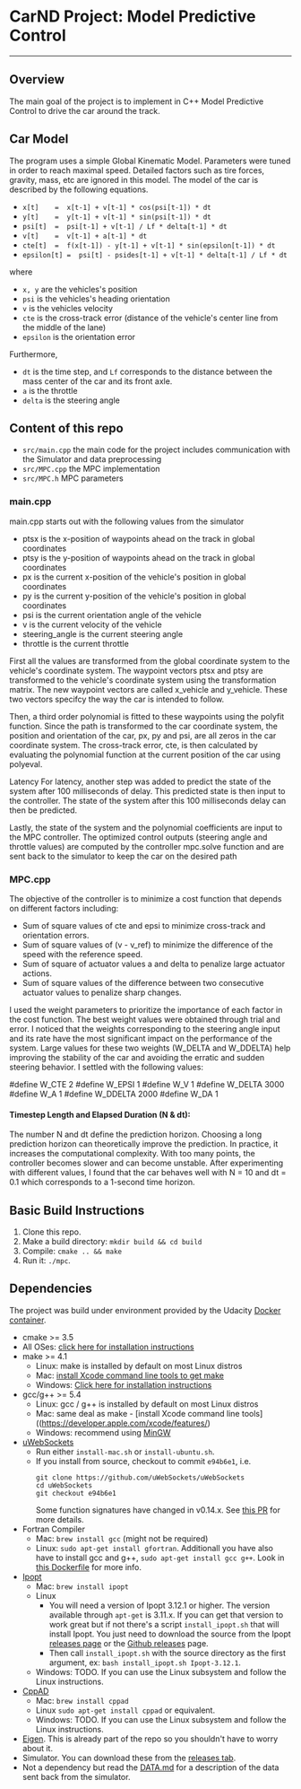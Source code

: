 # CarND Project: Model Predictive Control

---

## Overview

The main goal of the project is to implement in C++ Model Predictive Control to drive the car around the track.  

## Car Model
The program uses a simple Global Kinematic Model. Parameters were tuned in order to reach maximal speed.
Detailed factors such as tire forces, gravity, mass, etc are ignored in this model.
The model of the car is described by the following equations. 

* `x[t]    =  x[t-1] + v[t-1] * cos(psi[t-1]) * dt`
* `y[t]    =  y[t-1] + v[t-1] * sin(psi[t-1]) * dt`
* `psi[t]  =  psi[t-1] + v[t-1] / Lf * delta[t-1] * dt`
* `v[t]    =  v[t-1] + a[t-1] * dt`
* `cte[t]  =  f(x[t-1]) - y[t-1] + v[t-1] * sin(epsilon[t-1]) * dt`
* `epsilon[t] =  psi[t] - psides[t-1] + v[t-1] * delta[t-1] / Lf * dt`

where

* `x, y` are the vehicles's position
* `psi` is the vehicles's heading orientation
* `v` is the vehicles velocity
* `cte` is the cross-track error (distance of the vehicle's center line from the middle of the lane)
* `epsilon` is the orientation error


Furthermore, 
* `dt` is the time step, and `Lf` corresponds to the distance between the mass center of the car and its front axle. 
* `a` is the throttle
* `delta` is the steering angle

## Content of this repo

- `src/main.cpp` the main code for the project includes communication with the Simulator and data preprocessing
- `src/MPC.cpp` the MPC implementation
- `src/MPC.h` MPC parameters

### main.cpp

main.cpp starts out with the following values from the simulator

* ptsx is the x-position of waypoints ahead on the track in global coordinates
* ptsy is the y-position of waypoints ahead on the track in global coordinates
* px is the current x-position of the vehicle's position in global coordinates
* py is the current y-position of the vehicle's position in global coordinates
* psi is the current orientation angle of the vehicle
* v is the current velocity of the vehicle
* steering_angle is the current steering angle
* throttle is the current throttle

First all the values are transformed from the global coordinate system to the vehicle's coordinate system. The waypoint vectors ptsx and ptsy are transformed to the vehicle's coordinate system using the transformation matrix. The new waypoint vectors are called x_vehicle and y_vehicle. These two vectors specifcy the way the car is intended to follow.

Then, a third order polynomial is fitted to these waypoints using the polyfit function. Since the path is transformed to the car coordinate system, the position and orientation of the car, px, py and psi, are all zeros in the car coordinate system. The cross-track error, cte, is then calculated by evaluating the polynomial function at the current position of the car using polyeval. 

Latency
For latency, another step was added to predict the state of the system after 100 milliseconds of delay. This predicted state is then input to the controller. The state of the system after this 100 milliseconds delay can then be predicted.

Lastly, the state of the system and the polynomial coefficients are input to the MPC controller. The optimized control outputs (steering angle and throttle values) are computed by the controller mpc.solve function and are sent back to the simulator to keep the car on the desired path


### MPC.cpp
The objective of the controller is to minimize a cost function that depends on different factors including:

* Sum of square values of cte and epsi to minimize cross-track and orientation errors.
* Sum of square values of (v - v_ref) to minimize the difference of the speed with the reference speed.
* Sum of square of actuator values a and delta to penalize large actuator actions.
* Sum of square values of the difference between two consecutive actuator values to penalize sharp changes.

I used the weight parameters to prioritize the importance of each factor in the cost function. The best weight values were obtained through trial and error. I noticed that the weights corresponding to the steering angle input and its rate have the most significant impact on the performance of the system. Large values for these two weights (W_DELTA and W_DDELTA) help improving the stability of the car and avoiding the erratic and sudden steering behavior. I settled with the following values:

#define W_CTE 2
#define W_EPSI 1
#define W_V 1
#define W_DELTA 3000
#define W_A 1
#define W_DDELTA 2000
#define W_DA 1

#### Timestep Length and Elapsed Duration (N & dt):

The number N and dt define the prediction horizon. Choosing a long prediction horizon can theoretically improve the prediction. In practice, it increases the computational complexity. With too many points, the controller becomes slower and can become unstable. After experimenting with different values, I found that the car behaves well with N = 10 and dt = 0.1 which corresponds to a 1-second time horizon.

## Basic Build Instructions


1. Clone this repo.
2. Make a build directory: `mkdir build && cd build`
3. Compile: `cmake .. && make`
4. Run it: `./mpc`.

## Dependencies

The project was build under environment provided by the Udacity [Docker container](https://hub.docker.com/r/udacity/carnd_mpc/). 

* cmake >= 3.5
 * All OSes: [click here for installation instructions](https://cmake.org/install/)
* make >= 4.1
  * Linux: make is installed by default on most Linux distros
  * Mac: [install Xcode command line tools to get make](https://developer.apple.com/xcode/features/)
  * Windows: [Click here for installation instructions](http://gnuwin32.sourceforge.net/packages/make.htm)
* gcc/g++ >= 5.4
  * Linux: gcc / g++ is installed by default on most Linux distros
  * Mac: same deal as make - [install Xcode command line tools]((https://developer.apple.com/xcode/features/)
  * Windows: recommend using [MinGW](http://www.mingw.org/)
* [uWebSockets](https://github.com/uWebSockets/uWebSockets)
  * Run either `install-mac.sh` or `install-ubuntu.sh`.
  * If you install from source, checkout to commit `e94b6e1`, i.e.
    ```
    git clone https://github.com/uWebSockets/uWebSockets 
    cd uWebSockets
    git checkout e94b6e1
    ```
    Some function signatures have changed in v0.14.x. See [this PR](https://github.com/udacity/CarND-MPC-Project/pull/3) for more details.
* Fortran Compiler
  * Mac: `brew install gcc` (might not be required)
  * Linux: `sudo apt-get install gfortran`. Additionall you have also have to install gcc and g++, `sudo apt-get install gcc g++`. Look in [this Dockerfile](https://github.com/udacity/CarND-MPC-Quizzes/blob/master/Dockerfile) for more info.
* [Ipopt](https://projects.coin-or.org/Ipopt)
  * Mac: `brew install ipopt`
  * Linux
    * You will need a version of Ipopt 3.12.1 or higher. The version available through `apt-get` is 3.11.x. If you can get that version to work great but if not there's a script `install_ipopt.sh` that will install Ipopt. You just need to download the source from the Ipopt [releases page](https://www.coin-or.org/download/source/Ipopt/) or the [Github releases](https://github.com/coin-or/Ipopt/releases) page.
    * Then call `install_ipopt.sh` with the source directory as the first argument, ex: `bash install_ipopt.sh Ipopt-3.12.1`. 
  * Windows: TODO. If you can use the Linux subsystem and follow the Linux instructions.
* [CppAD](https://www.coin-or.org/CppAD/)
  * Mac: `brew install cppad`
  * Linux `sudo apt-get install cppad` or equivalent.
  * Windows: TODO. If you can use the Linux subsystem and follow the Linux instructions.
* [Eigen](http://eigen.tuxfamily.org/index.php?title=Main_Page). This is already part of the repo so you shouldn't have to worry about it.
* Simulator. You can download these from the [releases tab](https://github.com/udacity/self-driving-car-sim/releases).
* Not a dependency but read the [DATA.md](./DATA.md) for a description of the data sent back from the simulator.


